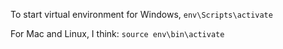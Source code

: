 To start virtual environment for Windows, 
```env\Scripts\activate```  

For Mac and Linux, I think: 
```source env\bin\activate```